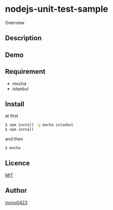 nodejs-unit-test-sample
====

Overview

## Description

## Demo

## Requirement
- mocha
- istanbul

## Install
at first
```bash
$ npm install -g mocha istanbul
$ npm install
```

and then
```bash
$ mocha
```

## Licence

[MIT](https://github.com/tcnksm/tool/blob/master/LICENCE)

## Author

[mono0423](https://github.com/mono0423)
